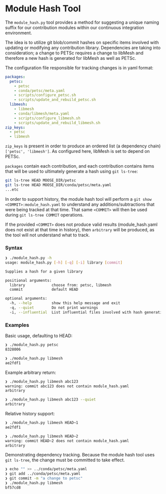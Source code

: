 # Module Hash Tool

The `module_hash.py` tool provides a method for suggesting a unique naming suffix for our contribution modules within our continuous integration environment.

The idea is to utilize git blob/commit hashes on specific items involved with updating or modifying any contribution library. Dependencies are taking into consideration; a change to PETSc requires a change to libMesh and therefore a new hash is generated for libMesh as well as PETSc.

The configuration file responsible for tracking changes is in yaml format:

```yaml
packages:
  petsc:
    - petsc
    - conda/petsc/meta.yaml
    - scripts/configure_petsc.sh
    - scripts/update_and_rebuild_petsc.sh
  libmesh:
    - libmesh
    - conda/libmesh/meta.yaml
    - scripts/configure_libmesh.sh
    - scripts/update_and_rebuild_libmesh.sh
zip_keys:
  - petsc
  - libmesh
```

`zip_keys` is present in order to produce an ordered list (a dependency chain) `['petsc', 'libmesh']`. As configured here, libMesh is set to depend on PETSc.

`packages` contain each contribution, and each contribution contains items that will be used to ultimately generate a hash using `git ls-tree`:

```bash
git ls-tree HEAD MOOSE_DIR/petsc
git ls-tree HEAD MOOSE_DIR/conda/petsc/meta.yaml
...etc
```

In order to support history, the module hash tool will perform a `git show <COMMIT>:module_hash.yaml` to understand any additions/subtractions that were being tracked at that time. That same `<COMMIT>` will then be used during `git ls-tree COMMIT` operations.

If the provided `<COMMIT>` does not produce valid results (module_hash.yaml does not exist at that time in history), then `arbitrary` will be produced, as the tool will not understand what to track.

### Syntax

```bash
❯ ./module_hash.py -h
usage: module_hash.py [-h] [-q] [-i] library [commit]

Supplies a hash for a given library

positional arguments:
  library            choose from: petsc, libmesh
  commit             default HEAD

optional arguments:
  -h, --help         show this help message and exit
  -q, --quiet        Do not print warnings
  -i, --influential  List influential files involved with hash generation then exit
```

### Examples

Basic usage, defaulting to HEAD:

```bash
❯ ./module_hash.py petsc
8328006

❯ ./module_hash.py libmesh
ae2fdf1
```

Example arbitrary return:

```bash
❯ ./module_hash.py libmesh abc123
warning: commit abc123 does not contain module_hash.yaml
arbitrary

❯ ./module_hash.py libmesh abc123 --quiet
arbitrary
```

Relative history support:

```bash
❯ ./module_hash.py libmesh HEAD~1
ae2fdf1

❯ ./module_hash.py libmesh HEAD~2
warning: commit HEAD~2 does not contain module_hash.yaml
arbitrary
```

Demonstrating dependency tracking. Because the module hash tool uses `git ls-tree`, the change must be committed to take effect.

```bash
❯ echo "" >> ../conda/petsc/meta.yaml
❯ git add ../conda/petsc/meta.yaml
❯ git commit -m "a change to petsc"
❯ ./module_hash.py libmesh
bf57cd8
```
